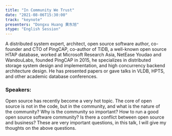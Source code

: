 ```yaml
---
title: "In Community We Trust"
date: "2021-08-06T15:30:00"
track: "keynote"
presenters: "Dongxu Huang 黄东旭"
stype: "English Session"
---
```

A distributed system expert, architect, open source software author, co-founder and CTO of PingCAP, co-author of TiDB, a well-known open source HTAP database, worked at Microsoft Research Asia, NetEase Youdao and WandouLabs, founded PingCAP in 2015, he specializes in distributed storage system design and implementation, and high concurrency backend architecture design. He has presented papers or gave talks in VLDB, HPTS, and other academic database conferences.

### Speakers:

Open source has recently become a very hot topic. The core of open source is not in the code, but in the community, and what is the nature of the community? Why is the community so important? How to run a good open source software community? Is there a conflict between open source and business? These are very important questions, in this talk, I will give my thoughts on the above questions.
